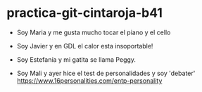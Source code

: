 # practica-git-cintaroja-b41

- Soy Maria y me gusta mucho tocar el piano y el cello

- Soy Javier y en GDL el calor esta insoportable! 

- Soy Estefanía y mi gatita se llama Peggy.

- Soy Mali y ayer hice el test de personalidades y soy 'debater'
    https://www.16personalities.com/entp-personality
